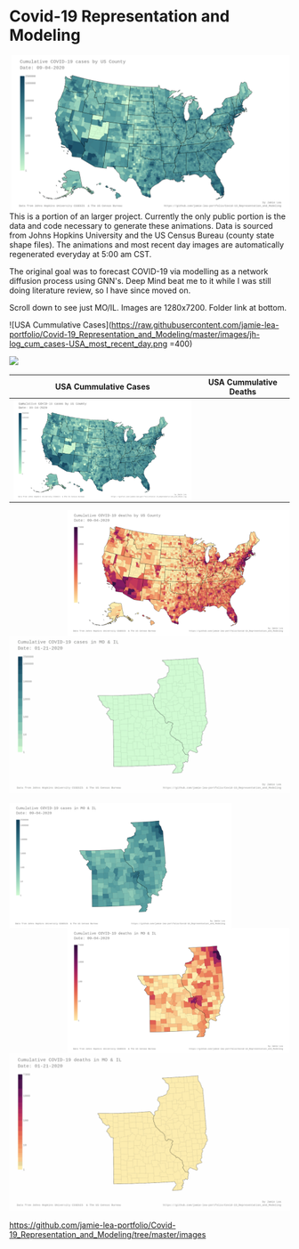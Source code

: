 # Covid-19 Representation and Modeling
<img align="right" width="500" src=images/jh-log_cum_cases-USA_most_recent_day.png>This is a portion of an larger project.  Currently the only public portion is the data and code necessary to generate these animations.  Data is sourced from Johns Hopkins University and the US Census Bureau (county state shape files).  The animations and most recent day images are automatically regenerated everyday at 5:00 am CST.

The original goal was to forecast COVID-19 via modelling as a network diffusion process using GNN's.  Deep Mind beat me to it while I was still doing literature review, so I have since moved on.

Scroll down to see just MO/IL.  Images are 1280x7200.  Folder link at bottom.

![USA Cummulative Cases](https://raw.githubusercontent.com/jamie-lea-portfolio/Covid-19_Representation_and_Modeling/master/images/jh-log_cum_cases-USA_most_recent_day.png =400)

<img src=images/jh-log_cum_cases-USA_anim.gif>

USA Cummulative Cases             |  USA Cummulative Deaths
:-------------------------:|:-------------------------:
<img align="left" width="400" src=images/jh-log_cum_cases-USA_most_recent_day.png>  |  
<img align="right" width="400" src=images/jh-log_cum_deaths-USA_most_recent_day.png>


<img src=images/jh-log_cum_cases-MO_IL_anim.gif>
<p>
<img align="left" width="400" src=images/jh-log_cum_cases-MO_IL_most_recent_day.png>
<img align="right" width="400" src=images/jh-log_cum_deaths-MO_IL_most_recent_day.png>
</p>
<img src=images/jh-log_cum_deaths-MO_IL_anim.gif>

https://github.com/jamie-lea-portfolio/Covid-19_Representation_and_Modeling/tree/master/images
